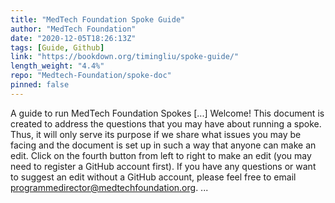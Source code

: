 ```yaml
---
title: "MedTech Foundation Spoke Guide"
author: "MedTech Foundation"
date: "2020-12-05T18:26:13Z"
tags: [Guide, Github]
link: "https://bookdown.org/timingliu/spoke-guide/"
length_weight: "4.4%"
repo: "Medtech-Foundation/spoke-doc"
pinned: false
---
```


A guide to run MedTech Foundation Spokes [...] Welcome! This document is created to address the questions that you may have about running a spoke. Thus, it will only serve its purpose if we share what issues you may be facing and the document is set up in such a way that anyone can make an edit. Click on the fourth button from left to right to make an edit (you may need to register a GitHub account first). If you have any questions or want to suggest an edit without a GitHub account, please feel free to email programmedirector@medtechfoundation.org. ...
